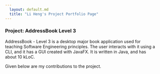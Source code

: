 ```yaml
---
  layout: default.md
  title: "Li Heng's Project Portfolio Page"
---
```


### Project: AddressBook Level 3

AddressBook - Level 3 is a desktop major book application used for teaching Software Engineering principles. The user interacts with it using a CLI, and it has a GUI created with JavaFX. It is written in Java, and has about 10 kLoC.

Given below are my contributions to the project.

